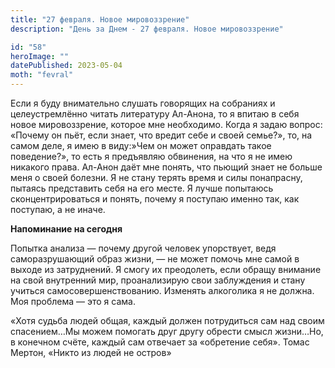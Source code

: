 ```yaml
---
title: "27 февраля. Новое мировоззрение"
description: "День за Днем - 27 февраля. Новое мировоззрение"

id: "58"
heroImage: ""
datePublished: 2023-05-04
moth: "fevral"
---
```


Если я буду внимательно слушать говорящих на собраниях и целеустремлённо
читать литературу Ал-Анона, то я впитаю в себя новое мировоззрение, которое
мне необходимо. Когда я задаю вопрос: «Почему он пьёт, если знает, что вредит
себе и своей семье?», то, на самом деле, я имею в виду:»Чем он может оправдать
такое поведение?», то есть я предъявляю обвинения, на что я не имею никакого
права. Ал-Анон даёт мне понять, что пьющий знает не больше меня о своей
болезни. Я не стану терять время и силы понапрасну, пытаясь представить себя
на его месте. Я лучше попытаюсь сконцентрироваться и понять, почему я поступаю
именно так, как поступаю, а не иначе.

**Напоминание на сегодня**

Попытка анализа — почему другой человек упорствует, ведя саморазрушающий образ
жизни, — не может помочь мне самой в выходе из затруднений. Я смогу их
преодолеть, если обращу внимание на свой внутренний мир, проанализирую свои
заблуждения и стану учиться самосовершенствованию. Изменять алкоголика я не
должна. Моя проблема — это я сама.

«Хотя судьба людей общая, каждый должен потрудиться сам над своим спасением…Мы
можем помогать друг другу обрести смысл жизни…Но, в конечном счёте, каждый сам
отвечает за «обретение себя». Томас Мертон, «Никто из людей не остров»
